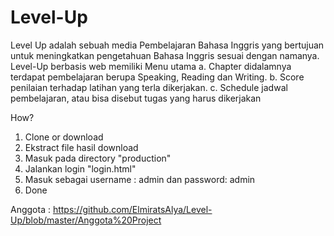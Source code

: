 # Level-Up
Level Up adalah sebuah media Pembelajaran Bahasa Inggris yang bertujuan untuk meningkatkan pengetahuan Bahasa Inggris sesuai dengan namanya. Level-Up berbasis web memiliki Menu utama
a. Chapter didalamnya terdapat pembelajaran berupa Speaking, Reading dan Writing.
b. Score penilaian terhadap latihan yang terla dikerjakan.
c. Schedule jadwal pembelajaran, atau bisa disebut tugas yang harus dikerjakan 

How?

1. Clone or download
2. Ekstract file hasil download
3. Masuk pada directory "production" 
4. Jalankan login "login.html"
5. Masuk sebagai username : admin dan password: admin
6. Done

Anggota : https://github.com/ElmiratsAlya/Level-Up/blob/master/Anggota%20Project
